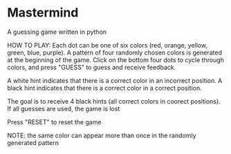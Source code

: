 # Mastermind
A guessing game written in python

HOW TO PLAY:
Each dot can be one of six colors (red, orange, yellow, green, blue, purple).
A pattern of four randomly chosen colors is generated at the beginning of the game.
Click on the bottom four dots to cycle through colors, 
and press "GUESS" to guess and receive feedback.

A white hint indicates that there is a correct color in an incorrect position.
A black hint indicates that there is a correct color in a correct position.

The goal is to receive 4 black hints (all correct colors in coorect positions).
If all guesses are used, the game is lost

Press "RESET" to reset the game

NOTE: the same color can appear more than once in the randomly generated pattern
